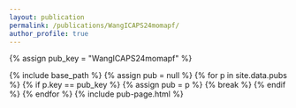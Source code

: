 ```yaml
---
layout: publication
permalink: /publications/WangICAPS24momapf/
author_profile: true
---
```

{% assign pub_key = "WangICAPS24momapf" %}

{% include base_path %}
{% assign pub = null %}
{% for p in site.data.pubs %}
  {% if p.key == pub_key %}
    {% assign pub = p %}
    {% break %}
  {% endif %}
{% endfor %}
{% include pub-page.html %}
     
         
